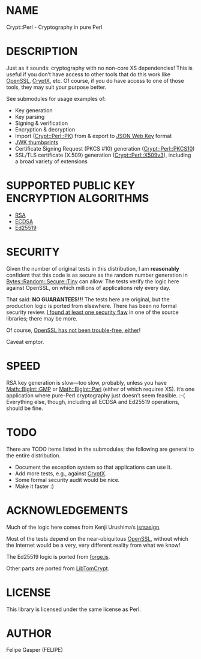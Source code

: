 # NAME

Crypt::Perl - Cryptography in pure Perl

# DESCRIPTION

Just as it sounds: cryptography with no non-core XS dependencies!
This is useful if you don’t have access to
other tools that do this work like [OpenSSL](http://openssl.org), [CryptX](https://metacpan.org/pod/CryptX),
etc. Of course, if you do have access to one of those tools, they may suit
your purpose better.

See submodules for usage examples of:

- Key generation
- Key parsing
- Signing & verification
- Encryption & decryption
- Import ([Crypt::Perl::PK](https://metacpan.org/pod/Crypt::Perl::PK)) from & export to [JSON Web Key](https://tools.ietf.org/html/rfc7517) format
- [JWK thumbprints](https://tools.ietf.org/html/rfc7638)
- Certificate Signing Request (PKCS #10) generation ([Crypt::Perl::PKCS10](https://metacpan.org/pod/Crypt::Perl::PKCS10))
- SSL/TLS certificate (X.509) generation ([Crypt::Perl::X509v3](https://metacpan.org/pod/Crypt::Perl::X509v3)), including
a broad variety of extensions

# SUPPORTED PUBLIC KEY ENCRYPTION ALGORITHMS

- [RSA](https://metacpan.org/pod/Crypt::Perl::RSA)
- [ECDSA](https://metacpan.org/pod/Crypt::Perl::ECDSA)
- [Ed25519](https://metacpan.org/pod/Crypt::Perl::Ed25519)

# SECURITY

Given the number of original tests in this distribution, I am **reasonably**
confident that this code is as secure as the random number generation in
[Bytes::Random::Secure::Tiny](https://metacpan.org/pod/Bytes::Random::Secure::Tiny) can allow. The tests verify the logic here
against OpenSSL, on which millions of applications rely every day.

That said: **NO GUARANTEES!!!** The tests here are original, but the
production logic is ported from elsewhere. There has been no formal security
review. [I found at least one security flaw](https://github.com/kjur/jsrsasign/issues/221)
in one of the source libraries; there may be more.

Of course, [OpenSSL has not been trouble-free, either](https://www.openssl.org/news/vulnerabilities.html)!

Caveat emptor.

# SPEED

RSA key generation is slow—too slow, probably, unless you have
[Math::BigInt::GMP](https://metacpan.org/pod/Math::BigInt::GMP) or [Math::BigInt::Pari](https://metacpan.org/pod/Math::BigInt::Pari) (either of which requires XS).
It’s one application where pure-Perl cryptography just doesn’t seem
feasible. :-( Everything else, though, including all ECDSA and Ed25519
operations, should be fine.

# TODO

There are TODO items listed in the submodules; the following are general
to the entire distribution.

- Document the exception system so that applications can use it.
- Add more tests, e.g., against [CryptX](https://metacpan.org/pod/CryptX).
- Some formal security audit would be nice.
- Make it faster :)

# ACKNOWLEDGEMENTS

Much of the logic here comes from Kenji Urushima’s [jsrsasign](https://github.com/kjur/jsrsasign).

Most of the tests depend on the near-ubiquitous [OpenSSL](http://openssl.org),
without which the Internet would be a very, very different reality from
what we know!

The Ed25519 logic is ported from [forge.js](https://github.com/digitalbazaar/forge/blob/master/lib/ed25519.js).

Other parts are ported from [LibTomCrypt](http://www.libtom.net).

# LICENSE

This library is licensed under the same license as Perl.

# AUTHOR

Felipe Gasper (FELIPE)
